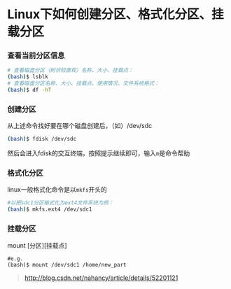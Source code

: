 # Linux下如何创建分区、格式化分区、挂载分区

### 查看当前分区信息

```bash
# 查看磁盘分区（树状较直观）名称、大小、挂载点：
(bash)$ lsblk
# 查看磁盘分区名称、大小、挂载点、使用情况、文件系统格式：
(bash)$ df -hT
```
### 创建分区

从上述命令找好要在哪个磁盘创建后，（如）/dev/sdc
```bash
(bash)$ fdisk /dev/sdc
```
然后会进入fdisk的交互终端，按照提示继续即可，输入`m`是命令帮助

### 格式化分区
linux一般格式化命令是以`mkfs`开头的
```bash
#以把sdc1分区格式化为ext4文件系统为例：
(bash)$ mkfs.ext4 /dev/sdc1
```

### 挂载分区
mount [分区][挂载点]
```
#e.g.
(bash)$ mount /dev/sdc1 /home/new_part
```


> http://blog.csdn.net/nahancy/article/details/52201121
